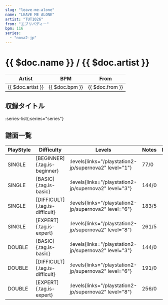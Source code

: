 ```yaml
---
slug: "leave-me-alone"
name: "LEAVE ME ALONE"
artist: "TUT1026"
from: "エブリバディー"
bpm: 116
series:
  - "nova2-jp"
---
```


# {{ $doc.name }} / {{ $doc.artist }}

|Artist|BPM|From|
|------|---|----|
|{{ $doc.artist }}|{{ $doc.bpm }}|{{ $doc.from }}|

## 収録タイトル

:series-list{:series="series"}

## 譜面一覧

|PlayStyle|Difficulty|Levels|Notes|Movie|
|---------|----------|------|-----|-----|
|SINGLE|[BEGINNER]{.tag.is-beginner}| :levels{links="/playstation2-jp/supernova2" level="1"}|77/0||
|SINGLE|[BASIC]{.tag.is-basic}| :levels{links="/playstation2-jp/supernova2" level="3"}|144/0||
|SINGLE|[DIFFICULT]{.tag.is-difficult}| :levels{links="/playstation2-jp/supernova2" level="6"}|183/5||
|SINGLE|[EXPERT]{.tag.is-expert}| :levels{links="/playstation2-jp/supernova2" level="8"}|261/5||
|DOUBLE|[BASIC]{.tag.is-basic}| :levels{links="/playstation2-jp/supernova2" level="3"}|144/0||
|DOUBLE|[DIFFICULT]{.tag.is-difficult}| :levels{links="/playstation2-jp/supernova2" level="6"}|191/0||
|DOUBLE|[EXPERT]{.tag.is-expert}| :levels{links="/playstation2-jp/supernova2" level="8"}|256/0||
